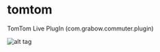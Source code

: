 # tomtom
TomTom Live PlugIn (com.grabow.commuter.plugin)

![alt tag](http://praxistipps.s3.amazonaws.com/tomtom-navi-zuruecksetzen_89cea91a.jpg)
